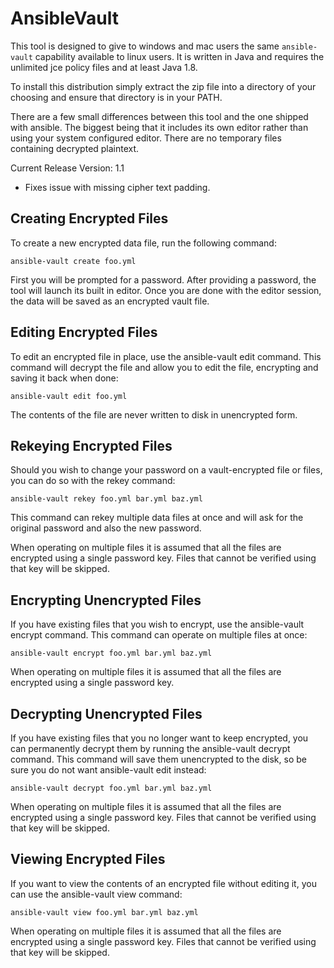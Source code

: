 # AnsibleVault

This tool is designed to give to windows and mac users the same `ansible-vault` capability
available to linux users. It is written in Java and requires the unlimited jce policy files
and at least Java 1.8.

To install this distribution simply extract the zip file into a directory of your choosing
and ensure that directory is in your PATH.

There are a few small differences between this tool and the one shipped with ansible. The
biggest being that it includes its own editor rather than using your system configured
editor. There are no temporary files containing decrypted plaintext.

Current Release Version: 1.1
 - Fixes issue with missing cipher text padding.


Creating Encrypted Files
------------------------

To create a new encrypted data file, run the following command:

```
ansible-vault create foo.yml
```

First you will be prompted for a password. After providing a password, the tool will
launch its built in editor. Once you are done with the editor session, the data will be
saved as an encrypted vault file.


Editing Encrypted Files
-----------------------

To edit an encrypted file in place, use the ansible-vault edit command. This command will
decrypt the file and allow you to edit the file, encrypting and saving it back when done:

```
ansible-vault edit foo.yml
```

The contents of the file are never written to disk in unencrypted form.


Rekeying Encrypted Files
------------------------

Should you wish to change your password on a vault-encrypted file or files, you can do so
with the rekey command:

```
ansible-vault rekey foo.yml bar.yml baz.yml
```

This command can rekey multiple data files at once and will ask for the original password
and also the new password.

When operating on multiple files it is assumed that all the files are encrypted using a
single password key. Files that cannot be verified using that key will be skipped.


Encrypting Unencrypted Files
----------------------------

If you have existing files that you wish to encrypt, use the ansible-vault encrypt command.
This command can operate on multiple files at once:

```
ansible-vault encrypt foo.yml bar.yml baz.yml
```

When operating on multiple files it is assumed that all the files are encrypted using a
single password key.



Decrypting Unencrypted Files
----------------------------

If you have existing files that you no longer want to keep encrypted, you can permanently
decrypt them by running the ansible-vault decrypt command. This command will save them
unencrypted to the disk, so be sure you do not want ansible-vault edit instead:

```
ansible-vault decrypt foo.yml bar.yml baz.yml
```

When operating on multiple files it is assumed that all the files are encrypted using a
single password key. Files that cannot be verified using that key will be skipped.



Viewing Encrypted Files
-----------------------

If you want to view the contents of an encrypted file without editing it, you can use the
ansible-vault view command:

```
ansible-vault view foo.yml bar.yml baz.yml
```

When operating on multiple files it is assumed that all the files are encrypted using a
single password key. Files that cannot be verified using that key will be skipped.

